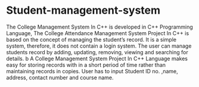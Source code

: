 # Student-management-system
The College Management System In C++ is developed in C++ Programming Language, The College Attendance Management System Project In C++ is based on the concept of managing the student’s record. It is a simple system, therefore, it does not contain a login system. The user can manage students record by adding, updating, removing, viewing and searching for details. b A College Management System Project In C++ Language makes easy for storing records with in a short period of time rather than maintaining records in copies. User has to input Student ID no. ,name, address, contact number and course name.
